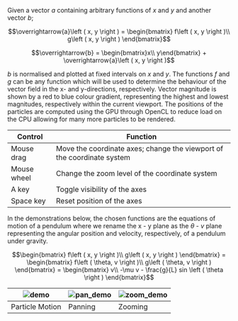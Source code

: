 Given a vector $a$ containing arbitrary functions of $x$ and $y$ and another vector $b$;

$$\overrightarrow{a}\left ( x, y \right ) = \begin{bmatrix} f\left ( x, y \right )\\
g\left ( x, y \right ) \end{bmatrix}$$

$$\overrightarrow{b} = \begin{bmatrix}x\\
y\end{bmatrix} + \overrightarrow{a}\left ( x, y \right )$$

$b$ is normalised and plotted at fixed intervals on $x$ and $y$. The functions $f$ and $g$ can be any function which will be used to determine the behaviour of the vector field in the x- and y-directions, respectively. Vector magnitude is shown by a red to blue colour gradient, representing the highest and lowest magnitudes, respectively within the current viewport. The positions of the particles are computed using the GPU through OpenCL to reduce load on the CPU allowing for many more particles to be rendered.

| Control | Function |
| --- | --- |
| Mouse drag | Move the coordinate axes; change the viewport of the coordinate system |
| Mouse wheel | Change the zoom level of the coordinate system |
| A key | Toggle visibility of the axes |
| Space key | Reset position of the axes |

In the demonstrations below, the chosen functions are the equations of motion of a pendulum where we rename the x - y plane as the $\theta$ - $v$ plane representing the angular position and velocity, respectively, of a pendulum under gravity.

$$\begin{bmatrix} f\left ( x, y \right )\\
g\left ( x, y \right ) \end{bmatrix} = \begin{bmatrix} f\left ( \theta, v \right )\\
g\left ( \theta, v \right ) \end{bmatrix} = \begin{bmatrix} v\\
-\mu v - \frac{g}{L} sin \left ( \theta \right ) \end{bmatrix}$$

| ![demo](https://github.com/maskrosbarn/opencl-vector-field/assets/91302084/a8665cc3-581d-4fb3-82dc-21dd2abf59bf) | ![pan_demo](https://github.com/maskrosbarn/opencl-vector-field/assets/91302084/e96a9c5f-cba0-4f71-b23e-f456fe3844cf) | ![zoom_demo](https://github.com/maskrosbarn/opencl-vector-field/assets/91302084/3df156e7-ec98-4c9f-8e42-1a8b33beb19f) |
| --- | --- | --- |
| Particle Motion | Panning | Zooming |
